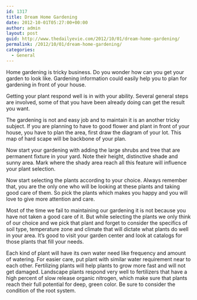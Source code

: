 ```yaml
---
id: 1317
title: Dream Home Gardening
date: 2012-10-01T05:27:00+00:00
author: admin
layout: post
guid: http://www.thedailyevie.com/2012/10/01/dream-home-gardening/
permalink: /2012/10/01/dream-home-gardening/
categories:
  - General
---
```

Home gardening is tricky business. Do you wonder how can you get your garden to look like. Gardening information could easily help you to plan for gardening in front of your house.

Getting your plant respond well is in with your ability. Several general steps are involved, some of that you have been already doing can get the result you want.

The gardening is not and easy job and to maintain it is an another tricky subject. If you are planning to have to good flower and plant in front of your house, you have to plan the area, first draw the diagram of your lot. This map of hard scape will be backbone of your plan.

Now start your gardening with adding the large shrubs and tree that are permanent fixture in your yard. Note their height, distinctive shade and sunny area. Mark where the shady area reach all this feature will influence your plant selection.

Now start selecting the plants according to your choice. Always remember that, you are the only one who will be looking at these plants and taking good care of them. So pick the plants which makes you happy and you will love to give more attention and care.

Most of the time we fail to maintaining our gardening it is not because you have not taken a good care of it. But while selecting the plants we only think of our choice and we pick that plant and forget to consider the specifics of soil type, temperature zone and climate that will dictate what plants do well in your area. It’s good to visit your garden center and look at catalogs for those plants that fill your needs.

Each kind of plant will have its own water need like frequency and amount of watering. For easier care, put plant with similar water requirement near to each other. Fertilizing plants will help plants to grow more fast and will not get damaged. Landscape plants respond very well to fertilizers that have a high percent of slow release organic nitrogen, which make sure that plants reach their full potential for deep, green color. Be sure to consider the condition of the root system.